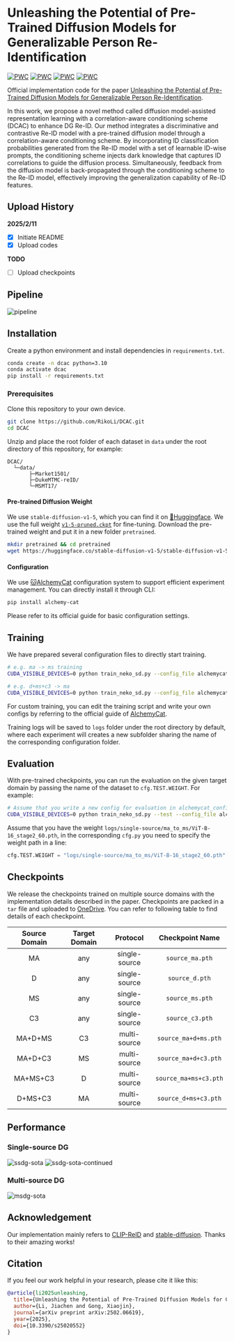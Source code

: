 # Unleashing the Potential of Pre-Trained Diffusion Models for Generalizable Person Re-Identification

[![PWC](https://img.shields.io/endpoint.svg?url=https://paperswithcode.com/badge/unleashing-the-potential-of-pre-trained/generalizable-person-re-identification-on-21)](https://paperswithcode.com/sota/generalizable-person-re-identification-on-21?p=unleashing-the-potential-of-pre-trained)
[![PWC](https://img.shields.io/endpoint.svg?url=https://paperswithcode.com/badge/unleashing-the-potential-of-pre-trained/generalizable-person-re-identification-on-23)](https://paperswithcode.com/sota/generalizable-person-re-identification-on-23?p=unleashing-the-potential-of-pre-trained)
[![PWC](https://img.shields.io/endpoint.svg?url=https://paperswithcode.com/badge/unleashing-the-potential-of-pre-trained/generalizable-person-re-identification-on-22)](https://paperswithcode.com/sota/generalizable-person-re-identification-on-22?p=unleashing-the-potential-of-pre-trained)
[![PWC](https://img.shields.io/endpoint.svg?url=https://paperswithcode.com/badge/unleashing-the-potential-of-pre-trained/generalizable-person-re-identification-on-20)](https://paperswithcode.com/sota/generalizable-person-re-identification-on-20?p=unleashing-the-potential-of-pre-trained)


Official implementation code for the paper [Unleashing the Potential of Pre-Trained Diffusion Models for Generalizable Person Re-Identification](todo).

In this work, we propose a novel method called diffusion model-assisted representation learning with a correlation-aware conditioning scheme (DCAC) to enhance DG Re-ID. Our method integrates a discriminative and contrastive Re-ID model with a pre-trained diffusion model through a correlation-aware conditioning scheme. By incorporating ID classification probabilities generated from the Re-ID model with a set of learnable ID-wise prompts, the conditioning scheme injects dark knowledge that captures ID correlations to guide the diffusion process. Simultaneously, feedback from the diffusion model is back-propagated through the conditioning scheme to the Re-ID model, effectively improving the generalization capability of Re-ID features.

## Upload History

**2025/2/11**

- [x] Initiate README
- [x] Upload codes

**TODO**

- [ ] Upload checkpoints


## Pipeline

![pipeline](assets/pipeline.png)

## Installation

Create a python environment and install dependencies in `requirements.txt`.

```bash
conda create -n dcac python=3.10
conda activate dcac
pip install -r requirements.txt
```

### Prerequisites

Clone this repository to your own device.

```bash
git clone https://github.com/RikoLi/DCAC.git
cd DCAC
```

Unzip and place the root folder of each dataset in `data` under the root directory of this repository, for example:

```
DCAC/
  └─data/
       ├─Market1501/
       ├─DukeMTMC-reID/
       └─MSMT17/
```

#### Pre-trained Diffusion Weight

We use `stable-diffusion-v1-5`, which you can find it on [🤗Huggingface](https://huggingface.co/stable-diffusion-v1-5/stable-diffusion-v1-5). We use the full weight [`v1-5-pruned.ckpt`](https://huggingface.co/stable-diffusion-v1-5/stable-diffusion-v1-5/blob/main/v1-5-pruned.ckpt) for fine-tuning. Download the pre-trained weight and put it in a new folder `pretrained`.

```bash
mkdir pretrained && cd pretrained
wget https://huggingface.co/stable-diffusion-v1-5/stable-diffusion-v1-5/blob/main/v1-5-pruned.ckpt
```

#### Configuration

We use [:cat:AlchemyCat](https://github.com/HAL-42/AlchemyCat) configuration system to support efficient experiment management. You can directly install it through CLI:

```bash
pip install alchemy-cat
```

Please refer to its official guide for basic configuration settings.

## Training

We have prepared several configuration files to directly start training.

```bash
# e.g. ma -> ms training
CUDA_VISIBLE_DEVICES=0 python train_neko_sd.py --config_file alchemycat_configs/single-source/ma_to_ms/cfg.py

# e.g. d+ms+c3 -> ma
CUDA_VISIBLE_DEVICES=0 python train_neko_sd.py --config_file alchemycat_configs/multi-source/d+ms+c3_to_ma/cfg.py
```

For custom training, you can edit the training script and write your own configs by referring to the official guide of [AlchemyCat](https://github.com/HAL-42/AlchemyCat).

Training logs will be saved to `logs` folder under the root directory by default, where each experiment will creates a new subfolder sharing the name of the corresponding configuration folder.

## Evaluation

With pre-trained checkpoints, you can run the evaluation on the given target domain by passing the name of the dataset to `cfg.TEST.WEIGHT`. For example:

```bash
# Assume that you write a new config for evaluation in alchemycat_configs/test/cfg.py
CUDA_VISIBLE_DEVICES=0 python train_neko_sd.py --test --config_file alchemycat_configs/test/cfg.py
```

Assume that you have the weight `logs/single-source/ma_to_ms/ViT-B-16_stage2_60.pth`, in the corresponding `cfg.py` you need to specify the weight path in a line:

```python
cfg.TEST.WEIGHT = "logs/single-source/ma_to_ms/ViT-B-16_stage2_60.pth"
```

## Checkpoints

We release the checkpoints trained on multiple source domains with the implementation details described in the paper. Checkpoints are packed in a `tar` file and uploaded to [OneDrive](xxxxx). You can refer to following table to find details of each checkpoint.

Source Domain | Target Domain | Protocol | Checkpoint Name
:--: | :--: | :--: | :--:
MA | any | single-source | `source_ma.pth`
D | any | single-source | `source_d.pth`
MS | any | single-source | `source_ms.pth`
C3 | any | single-source | `source_c3.pth`
MA+D+MS | C3 | multi-source | `source_ma+d+ms.pth`
MA+D+C3 | MS | multi-source |`source_ma+d+c3.pth`
MA+MS+C3 | D | multi-source |`source_ma+ms+c3.pth`
D+MS+C3 | MA | multi-source |`source_d+ms+c3.pth`

## Performance

### Single-source DG
![ssdg-sota](assets/ssdg-sota.png)
![ssdg-sota-continued](assets/ssdg-sota-continued.png)

### Multi-source DG
![msdg-sota](assets/msdg-sota.png)

## Acknowledgement

Our implementation mainly refers to [CLIP-ReID](https://github.com/Syliz517/CLIP-ReID) and [stable-diffusion](https://github.com/CompVis/stable-diffusion). Thanks to their amazing works!

## Citation

If you feel our work helpful in your research, please cite it like this:

```bibtex
@article{li2025unleashing,
  title={Unleashing the Potential of Pre-Trained Diffusion Models for Generalizable Person Re-Identification},
  author={Li, Jiachen and Gong, Xiaojin},
  journal={arXiv preprint arXiv:2502.06619},
  year={2025},
  doi={10.3390/s25020552}
}
```
